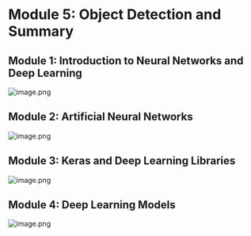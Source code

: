

# Module 5: Object Detection and Summary
## Module 1: Introduction to Neural Networks and Deep Learning
![image.png](https://prod-files-secure.s3.us-west-2.amazonaws.com/03e82b26-cccb-4906-bb56-adabcbdc0655/a8d40bcb-c482-4026-8872-311e16b2dc63/image.png?X-Amz-Algorithm=AWS4-HMAC-SHA256&X-Amz-Content-Sha256=UNSIGNED-PAYLOAD&X-Amz-Credential=ASIAZI2LB466ZBXTNIGC%2F20250204%2Fus-west-2%2Fs3%2Faws4_request&X-Amz-Date=20250204T041720Z&X-Amz-Expires=3600&X-Amz-Security-Token=IQoJb3JpZ2luX2VjEAwaCXVzLXdlc3QtMiJGMEQCIHEBeU2ctPD0q67iotmW05vRrBGBv3XcnUVGlVQdQn%2BXAiAEL9TXOl5rZBpJEhUAIGs3CvMETT98RTDyCUXndsUssSr%2FAwglEAAaDDYzNzQyMzE4MzgwNSIMLIQsXXpwELITGuZgKtwDi64thyE2xO26m2tiv%2B638AWP3kISpz7Lmmx8BaiSirTuVkyxbvhV22EUSZ5mHAFq0AIbylY89M1qxm8vz7Ci42DAlOiob1cFcG2iwNa8eFkcV3rUz3XcfvbBQOrV0t81PD8BZgmdZz5DmceglZT%2BBSEPHrmM0nMPxKYbZzfPDxvpwiVQUgDpxRXBpz8YqkyG63NTvwohY2ItCV%2FN7gUHhpqQgogER6i7KWWReidkO4Si1rAWJSB1RoHDHJC25QhScbPbxKjbaS9lroM8Y%2BRvJLuvfETn5%2B7ZGnlUeq3thLUJBiAzH3XhP05ULCrm0PsgJePj7JrMv2VYGAweM%2BVRizvTec5NeNkUcgsv5hV4vWTAwv%2FyG4x1RPVrBTaBhEmWTsVOp1BiYN1b3VeFQYCF8KZeYm8MSxWDRfB%2Bnfn0Sa0FnjKSplS1RRxqv5Zf5KTzvKysW9NYbR99YXEn7OHLu%2FtYNsk23uszDlWaJt0HS%2F5c38mtS%2BhTdlnYjOvbxfBlxEcp7KUWUvnA%2FDl1HXx97Xp5%2F31ZhQhNP%2FfOSebYP2ANTmOl1eZkvDaDcP7gyKudfhTF2cfJYC%2FK8Tlyl7l4WFckkwghDsxQTnaLNGUBb9GvEZjtf3VIo6H8Q7EwwqKGvQY6pgHjwf5RMfMyIGNGL2hJSU9TfWH%2BIPPCZ3F06q0ctvZ%2F0aPS1Dp2YDBwZFxE2%2B5OQRhTSOJXBX80g4tuaw1bExFVlN6pFE83QUo9DVuCapW6iz0qyURj23M%2FIw2FQ0zPfFB1TGEXz51H%2BQorg8xuDuUuTc4oXgD%2BVDep2D6r22kjyq6OZ2WwuaADPKAO2vDWU4KouxhjUhH%2B4MFj9bhbE6jpU9lZ0GX8&X-Amz-Signature=04ec073352cd874e35fd16a2ed47a1eadf438353b45306b0c5588a9781d35f28&X-Amz-SignedHeaders=host&x-id=GetObject)
## Module 2: Artificial Neural Networks
![image.png](https://prod-files-secure.s3.us-west-2.amazonaws.com/03e82b26-cccb-4906-bb56-adabcbdc0655/5157ca89-62da-41d9-a98f-6432b71047a9/image.png?X-Amz-Algorithm=AWS4-HMAC-SHA256&X-Amz-Content-Sha256=UNSIGNED-PAYLOAD&X-Amz-Credential=ASIAZI2LB466ZBXTNIGC%2F20250204%2Fus-west-2%2Fs3%2Faws4_request&X-Amz-Date=20250204T041720Z&X-Amz-Expires=3600&X-Amz-Security-Token=IQoJb3JpZ2luX2VjEAwaCXVzLXdlc3QtMiJGMEQCIHEBeU2ctPD0q67iotmW05vRrBGBv3XcnUVGlVQdQn%2BXAiAEL9TXOl5rZBpJEhUAIGs3CvMETT98RTDyCUXndsUssSr%2FAwglEAAaDDYzNzQyMzE4MzgwNSIMLIQsXXpwELITGuZgKtwDi64thyE2xO26m2tiv%2B638AWP3kISpz7Lmmx8BaiSirTuVkyxbvhV22EUSZ5mHAFq0AIbylY89M1qxm8vz7Ci42DAlOiob1cFcG2iwNa8eFkcV3rUz3XcfvbBQOrV0t81PD8BZgmdZz5DmceglZT%2BBSEPHrmM0nMPxKYbZzfPDxvpwiVQUgDpxRXBpz8YqkyG63NTvwohY2ItCV%2FN7gUHhpqQgogER6i7KWWReidkO4Si1rAWJSB1RoHDHJC25QhScbPbxKjbaS9lroM8Y%2BRvJLuvfETn5%2B7ZGnlUeq3thLUJBiAzH3XhP05ULCrm0PsgJePj7JrMv2VYGAweM%2BVRizvTec5NeNkUcgsv5hV4vWTAwv%2FyG4x1RPVrBTaBhEmWTsVOp1BiYN1b3VeFQYCF8KZeYm8MSxWDRfB%2Bnfn0Sa0FnjKSplS1RRxqv5Zf5KTzvKysW9NYbR99YXEn7OHLu%2FtYNsk23uszDlWaJt0HS%2F5c38mtS%2BhTdlnYjOvbxfBlxEcp7KUWUvnA%2FDl1HXx97Xp5%2F31ZhQhNP%2FfOSebYP2ANTmOl1eZkvDaDcP7gyKudfhTF2cfJYC%2FK8Tlyl7l4WFckkwghDsxQTnaLNGUBb9GvEZjtf3VIo6H8Q7EwwqKGvQY6pgHjwf5RMfMyIGNGL2hJSU9TfWH%2BIPPCZ3F06q0ctvZ%2F0aPS1Dp2YDBwZFxE2%2B5OQRhTSOJXBX80g4tuaw1bExFVlN6pFE83QUo9DVuCapW6iz0qyURj23M%2FIw2FQ0zPfFB1TGEXz51H%2BQorg8xuDuUuTc4oXgD%2BVDep2D6r22kjyq6OZ2WwuaADPKAO2vDWU4KouxhjUhH%2B4MFj9bhbE6jpU9lZ0GX8&X-Amz-Signature=0a885f875bc6a9de9a9bf61d66eb337ce5e45800ca8de823443e84d35a827aef&X-Amz-SignedHeaders=host&x-id=GetObject)
## Module 3: Keras and Deep Learning Libraries
![image.png](https://prod-files-secure.s3.us-west-2.amazonaws.com/03e82b26-cccb-4906-bb56-adabcbdc0655/5089ce50-05f1-470d-ad42-42503bf1df5f/image.png?X-Amz-Algorithm=AWS4-HMAC-SHA256&X-Amz-Content-Sha256=UNSIGNED-PAYLOAD&X-Amz-Credential=ASIAZI2LB466ZBXTNIGC%2F20250204%2Fus-west-2%2Fs3%2Faws4_request&X-Amz-Date=20250204T041720Z&X-Amz-Expires=3600&X-Amz-Security-Token=IQoJb3JpZ2luX2VjEAwaCXVzLXdlc3QtMiJGMEQCIHEBeU2ctPD0q67iotmW05vRrBGBv3XcnUVGlVQdQn%2BXAiAEL9TXOl5rZBpJEhUAIGs3CvMETT98RTDyCUXndsUssSr%2FAwglEAAaDDYzNzQyMzE4MzgwNSIMLIQsXXpwELITGuZgKtwDi64thyE2xO26m2tiv%2B638AWP3kISpz7Lmmx8BaiSirTuVkyxbvhV22EUSZ5mHAFq0AIbylY89M1qxm8vz7Ci42DAlOiob1cFcG2iwNa8eFkcV3rUz3XcfvbBQOrV0t81PD8BZgmdZz5DmceglZT%2BBSEPHrmM0nMPxKYbZzfPDxvpwiVQUgDpxRXBpz8YqkyG63NTvwohY2ItCV%2FN7gUHhpqQgogER6i7KWWReidkO4Si1rAWJSB1RoHDHJC25QhScbPbxKjbaS9lroM8Y%2BRvJLuvfETn5%2B7ZGnlUeq3thLUJBiAzH3XhP05ULCrm0PsgJePj7JrMv2VYGAweM%2BVRizvTec5NeNkUcgsv5hV4vWTAwv%2FyG4x1RPVrBTaBhEmWTsVOp1BiYN1b3VeFQYCF8KZeYm8MSxWDRfB%2Bnfn0Sa0FnjKSplS1RRxqv5Zf5KTzvKysW9NYbR99YXEn7OHLu%2FtYNsk23uszDlWaJt0HS%2F5c38mtS%2BhTdlnYjOvbxfBlxEcp7KUWUvnA%2FDl1HXx97Xp5%2F31ZhQhNP%2FfOSebYP2ANTmOl1eZkvDaDcP7gyKudfhTF2cfJYC%2FK8Tlyl7l4WFckkwghDsxQTnaLNGUBb9GvEZjtf3VIo6H8Q7EwwqKGvQY6pgHjwf5RMfMyIGNGL2hJSU9TfWH%2BIPPCZ3F06q0ctvZ%2F0aPS1Dp2YDBwZFxE2%2B5OQRhTSOJXBX80g4tuaw1bExFVlN6pFE83QUo9DVuCapW6iz0qyURj23M%2FIw2FQ0zPfFB1TGEXz51H%2BQorg8xuDuUuTc4oXgD%2BVDep2D6r22kjyq6OZ2WwuaADPKAO2vDWU4KouxhjUhH%2B4MFj9bhbE6jpU9lZ0GX8&X-Amz-Signature=4c524ba57a1401cd6804dbbcb4bf2f4a32612fb7704a88f025b22c656f7409eb&X-Amz-SignedHeaders=host&x-id=GetObject)
## Module 4: Deep Learning Models
![image.png](https://prod-files-secure.s3.us-west-2.amazonaws.com/03e82b26-cccb-4906-bb56-adabcbdc0655/4e22fcb0-cfbc-4d28-b961-b9b8fde071f0/image.png?X-Amz-Algorithm=AWS4-HMAC-SHA256&X-Amz-Content-Sha256=UNSIGNED-PAYLOAD&X-Amz-Credential=ASIAZI2LB466ZBXTNIGC%2F20250204%2Fus-west-2%2Fs3%2Faws4_request&X-Amz-Date=20250204T041720Z&X-Amz-Expires=3600&X-Amz-Security-Token=IQoJb3JpZ2luX2VjEAwaCXVzLXdlc3QtMiJGMEQCIHEBeU2ctPD0q67iotmW05vRrBGBv3XcnUVGlVQdQn%2BXAiAEL9TXOl5rZBpJEhUAIGs3CvMETT98RTDyCUXndsUssSr%2FAwglEAAaDDYzNzQyMzE4MzgwNSIMLIQsXXpwELITGuZgKtwDi64thyE2xO26m2tiv%2B638AWP3kISpz7Lmmx8BaiSirTuVkyxbvhV22EUSZ5mHAFq0AIbylY89M1qxm8vz7Ci42DAlOiob1cFcG2iwNa8eFkcV3rUz3XcfvbBQOrV0t81PD8BZgmdZz5DmceglZT%2BBSEPHrmM0nMPxKYbZzfPDxvpwiVQUgDpxRXBpz8YqkyG63NTvwohY2ItCV%2FN7gUHhpqQgogER6i7KWWReidkO4Si1rAWJSB1RoHDHJC25QhScbPbxKjbaS9lroM8Y%2BRvJLuvfETn5%2B7ZGnlUeq3thLUJBiAzH3XhP05ULCrm0PsgJePj7JrMv2VYGAweM%2BVRizvTec5NeNkUcgsv5hV4vWTAwv%2FyG4x1RPVrBTaBhEmWTsVOp1BiYN1b3VeFQYCF8KZeYm8MSxWDRfB%2Bnfn0Sa0FnjKSplS1RRxqv5Zf5KTzvKysW9NYbR99YXEn7OHLu%2FtYNsk23uszDlWaJt0HS%2F5c38mtS%2BhTdlnYjOvbxfBlxEcp7KUWUvnA%2FDl1HXx97Xp5%2F31ZhQhNP%2FfOSebYP2ANTmOl1eZkvDaDcP7gyKudfhTF2cfJYC%2FK8Tlyl7l4WFckkwghDsxQTnaLNGUBb9GvEZjtf3VIo6H8Q7EwwqKGvQY6pgHjwf5RMfMyIGNGL2hJSU9TfWH%2BIPPCZ3F06q0ctvZ%2F0aPS1Dp2YDBwZFxE2%2B5OQRhTSOJXBX80g4tuaw1bExFVlN6pFE83QUo9DVuCapW6iz0qyURj23M%2FIw2FQ0zPfFB1TGEXz51H%2BQorg8xuDuUuTc4oXgD%2BVDep2D6r22kjyq6OZ2WwuaADPKAO2vDWU4KouxhjUhH%2B4MFj9bhbE6jpU9lZ0GX8&X-Amz-Signature=3d6eb1b8859973339464a75f155b0c0f146137dfa2283a8794800bc0871b370f&X-Amz-SignedHeaders=host&x-id=GetObject)